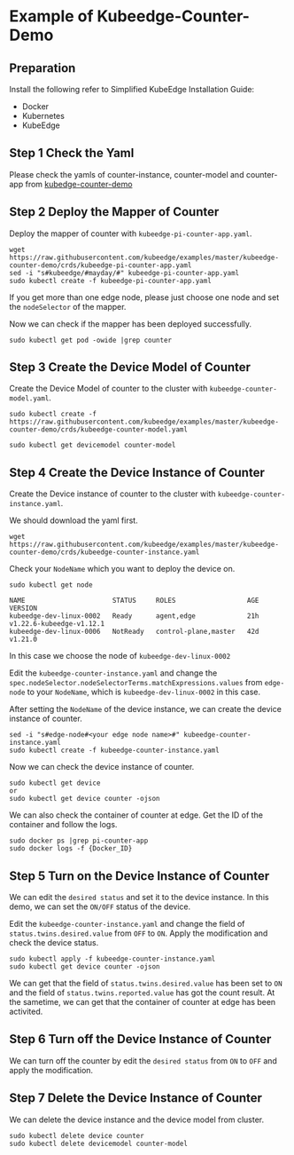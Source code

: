 # Example of Kubeedge-Counter-Demo
## Preparation

Install the following refer to Simplified KubeEdge Installation Guide:
- Docker
- Kubernetes
- KubeEdge

## Step 1 Check the Yaml
Please check the yamls of counter-instance, counter-model and counter-app from [kubedge-counter-demo](https://github.com/kubeedge/examples/tree/master/kubeedge-counter-demo/crds)

## Step 2 Deploy the Mapper of Counter
Deploy the mapper of counter with `kubeedge-pi-counter-app.yaml`.
```
wget https://raw.githubusercontent.com/kubeedge/examples/master/kubeedge-counter-demo/crds/kubeedge-pi-counter-app.yaml 
sed -i "s#kubeedge/#mayday/#" kubeedge-pi-counter-app.yaml
sudo kubectl create -f kubeedge-pi-counter-app.yaml
```

If you get more than one edge node, please just choose one node and set the `nodeSelector` of the mapper.

Now we can check if the mapper has been deployed successfully.
```
sudo kubectl get pod -owide |grep counter
```

## Step 3 Create the Device Model of Counter
Create the Device Model of counter to the cluster with `kubeedge-counter-model.yaml`.
```
sudo kubectl create -f https://raw.githubusercontent.com/kubeedge/examples/master/kubeedge-counter-demo/crds/kubeedge-counter-model.yaml

sudo kubectl get devicemodel counter-model
```

## Step 4 Create the Device Instance of Counter
Create the Device instance of counter to the cluster with `kubeedge-counter-instance.yaml`.

We should download the yaml first.
```
wget https://raw.githubusercontent.com/kubeedge/examples/master/kubeedge-counter-demo/crds/kubeedge-counter-instance.yaml
```

Check your `NodeName` which you want to deploy the device on.
```
sudo kubectl get node

NAME                      STATUS     ROLES                  AGE   VERSION
kubeedge-dev-linux-0002   Ready      agent,edge             21h   v1.22.6-kubeedge-v1.12.1
kubeedge-dev-linux-0006   NotReady   control-plane,master   42d   v1.21.0
```
In this case we choose the node of `kubeedge-dev-linux-0002`

Edit the `kubeedge-counter-instance.yaml` and change the `spec.nodeSelector.nodeSelectorTerms.matchExpressions.values` from `edge-node` to your `NodeName`, which is `kubeedge-dev-linux-0002` in this case.

After setting the `NodeName` of the device instance, we can create the device instance of counter.
``` 
sed -i "s#edge-node#<your edge node name>#" kubeedge-counter-instance.yaml
sudo kubectl create -f kubeedge-counter-instance.yaml
```
Now we can check the device instance of counter.
```
sudo kubectl get device 
or
sudo kubectl get device counter -ojson
```
We can also check the container of counter at edge. Get the ID of the container and follow the logs.
```
sudo docker ps |grep pi-counter-app
sudo docker logs -f {Docker_ID}
```
## Step 5 Turn on the Device Instance of Counter
We can edit the `desired status` and set it to the device instance. In this demo, we can set the `ON/OFF` status of the device.

Edit the `kubeedge-counter-instance.yaml` and change the field of `status.twins.desired.value` from `OFF` to `ON`. Apply the modification and check the device status.
```
sudo kubectl apply -f kubeedge-counter-instance.yaml
sudo kubectl get device counter -ojson
```
We can get that the field of `status.twins.desired.value` has been set to `ON` and the field of `status.twins.reported.value` has got the count result. At the sametime, we can get that the container of counter at edge has been activited.

## Step 6 Turn off the Device Instance of Counter
We can turn off the counter by edit the `desired status` from `ON` to `OFF` and apply the modification.

## Step 7 Delete the Device Instance of Counter
We can delete the device instance and the device model from cluster.
```
sudo kubectl delete device counter
sudo kubectl delete devicemodel counter-model
```
